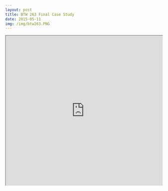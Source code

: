 ```yaml
---
layout: post
title: BTW 263 Final Case Study
date: 2015-05-11
img: /img/btw263.PNG
---
```


<iframe src="https://drive.google.com/file/d/0B1dUInJge_OMS1V6UlNDeXk5Nzg/preview" width="100%" height="480"></iframe>
